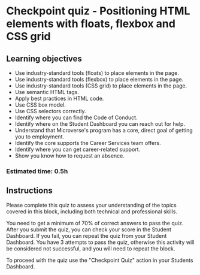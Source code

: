 # Checkpoint quiz - Positioning HTML elements with floats, flexbox and CSS grid


## Learning objectives
- Use industry-standard tools (floats) to place elements in the page.
- Use industry-standard tools (flexbox) to place elements in the page.
- Use industry-standard tools (CSS grid) to place elements in the page.
- Use semantic HTML tags.
- Apply best practices in HTML code.
- Use CSS box model.
- Use CSS selectors correctly.
- Identify where you can find the Code of Conduct.
- Identify where on the Student Dashboard you can reach out for help.
- Understand that Microverse's program has a core, direct goal of getting you to employment.
- Identify the core supports the Career Services team offers.
- Identify where you can get career-related support.
- Show you know how to request an absence.


### Estimated time: 0.5h

## Instructions

Please complete this quiz to assess your understanding of the topics covered in this block, including both technical and professional skills.

You need to get a minimum of 70% of correct answers to pass the quiz. After you submit the quiz, you can check your score in the Student Dashboard. If you fail, you can repeat the quiz from your Student Dashboard. You have 3 attempts to pass the quiz, otherwise this activity will be considered not successful, and you will need to repeat the block.

To proceed with the quiz use the "Checkpoint Quiz" action in your Students Dashboard. 
